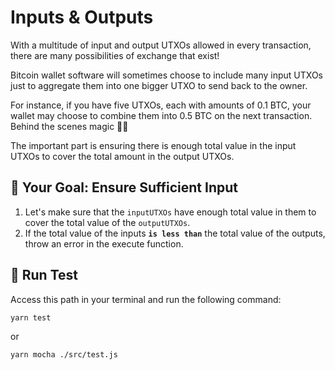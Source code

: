 # Inputs & Outputs

With a multitude of input and output UTXOs allowed in every transaction, there are many possibilities of exchange that exist!

Bitcoin wallet software will sometimes choose to include many input UTXOs just to aggregate them into one bigger UTXO to send back to the owner.

For instance, if you have five UTXOs, each with amounts of 0.1 BTC, your wallet may choose to combine them into 0.5 BTC on the next transaction. Behind the scenes magic 🐇🎩

The important part is ensuring there is enough total value in the input UTXOs to cover the total amount in the output UTXOs.

## 🏁 Your Goal: Ensure Sufficient Input

1. Let's make sure that the `inputUTXOs` have enough total value in them to cover the total value of the `outputUTXOs`.
2. If the total value of the inputs **`is less than`** the total value of the outputs, throw an error in the execute function.

## 🧪 Run Test

Access this path in your terminal and run the following command:

```bash
yarn test
```

or 

```bash
yarn mocha ./src/test.js
```